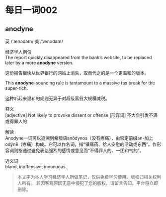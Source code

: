 
 


# 每日一词002

## **anodyne**<br/>
英 /'ænədaɪn/ 美 /'ænədaɪn/

经济学人例句<br/>
The report quickly disappeared from the bank’s website, to be replaced later by a more **anodyne** version.

这份报告很快从世界银行的网站上消失，取而代之的是一个更温和的版本。

This **anodyne**-sounding rule is tantamount to a massive tax break for the super-rich.

这种听起来温和的规则无异于对超级富翁大规模减税。

释义<br/>
[adjective] Not likely to provoke dissent or offense
[形容词] 不大会引发不满或得罪人的

解读<br/>
Anodyne一词可以追溯到希腊语anōdynos（没有疼痛），由否定前缀an-加上odýnē（疼痛）构成。它可以作名词，指“镇痛药、给人安慰的活动或东西”。作形容词则指通过避免表达强烈的感情或意见而“不得罪人的、一团和气的”。

近义词<br/>
bland, inoffensive, innocuous


> 本文字为本人学习经济学人所做笔记，仅供免费学习使用。版权归相关权利人所有。 若因客观原因无意中侵犯了您的版权，请留言告知。平台将立即删除。
